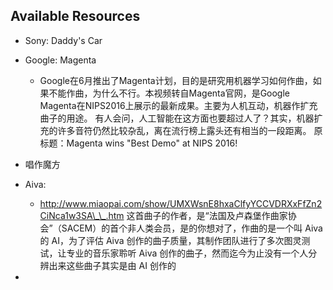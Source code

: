 ## Available Resources

* Sony: Daddy's Car
* Google:  Magenta
  *  Google在6月推出了Magenta计划，目的是研究用机器学习如何作曲，如果不能作曲，为什么不行。本视频转自Magenta官网，是Google Magenta在NIPS2016上展示的最新成果。主要为人机互动，机器作扩充曲子的用途。 有人会问，人工智能在这方面也要超过人了？其实，机器扩充的许多音符仍然比较杂乱，离在流行榜上露头还有相当的一段距离。 原标题：Magenta wins "Best Demo" at NIPS 2016!
* 唱作魔方

* Aiva: 

  *  http://www.miaopai.com/show/UMXWsnE8hxaClfyYCCVDRXxFfZn2CiNca1w3SA\_\_.htm 这首曲子的作者，是“法国及卢森堡作曲家协会”（SACEM）的首个非人类会员，是的你想对了，作曲的是一个叫 Aiva 的 AI，为了评估 Aiva 创作的曲子质量，其制作团队进行了多次图灵测试，让专业的音乐家聆听 Aiva 创作的曲子，然而迄今为止没有一个人分辨出来这些曲子其实是由 AI 创作的

* 


